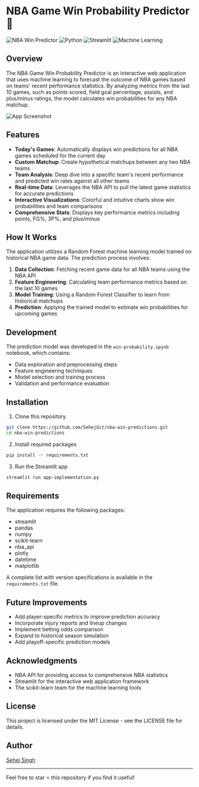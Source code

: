 # NBA Game Win Probability Predictor 🏀

![NBA Win Predictor](https://img.shields.io/badge/NBA-Win%20Predictor-blue)
![Python](https://img.shields.io/badge/Python-3.8%2B-brightgreen)
![Streamlit](https://img.shields.io/badge/Streamlit-1.31.0%2B-red)
![Machine Learning](https://img.shields.io/badge/ML-Random%20Forest-yellow)

## Overview

The NBA Game Win Probability Predictor is an interactive web application that uses machine learning to forecast the outcome of NBA games based on teams' recent performance statistics. By analyzing metrics from the last 10 games, such as points scored, field goal percentage, assists, and plus/minus ratings, the model calculates win probabilities for any NBA matchup.

![App Screenshot](https://raw.githubusercontent.com/username/nba-win-predictor/main/screenshot.png)

## Features

- **Today's Games**: Automatically displays win predictions for all NBA games scheduled for the current day
- **Custom Matchup**: Create hypothetical matchups between any two NBA teams
- **Team Analysis**: Deep dive into a specific team's recent performance and predicted win rates against all other teams
- **Real-time Data**: Leverages the NBA API to pull the latest game statistics for accurate predictions
- **Interactive Visualizations**: Colorful and intuitive charts show win probabilities and team comparisons
- **Comprehensive Stats**: Displays key performance metrics including points, FG%, 3P%, and plus/minus

## How It Works

The application utilizes a Random Forest machine learning model trained on historical NBA game data. The prediction process involves:

1. **Data Collection**: Fetching recent game data for all NBA teams using the NBA API
2. **Feature Engineering**: Calculating team performance metrics based on the last 10 games
3. **Model Training**: Using a Random Forest Classifier to learn from historical matchups
4. **Prediction**: Applying the trained model to estimate win probabilities for upcoming games

## Development

The prediction model was developed in the `win-probability.ipynb` notebook, which contains:
- Data exploration and preprocessing steps
- Feature engineering techniques
- Model selection and training process
- Validation and performance evaluation

## Installation

1. Clone this repository
```bash
git clone https://github.com/SehejGit/nba-win-predictions.git
cd nba-win-predictions
```

2. Install required packages
```bash
pip install -r requirements.txt
```

3. Run the Streamlit app
```bash
streamlit run app-implementation.py
```

## Requirements

The application requires the following packages:
- streamlit
- pandas
- numpy
- scikit-learn
- nba_api
- plotly
- datetime
- matplotlib

A complete list with version specifications is available in the `requirements.txt` file.

## Future Improvements

- Add player-specific metrics to improve prediction accuracy
- Incorporate injury reports and lineup changes
- Implement betting odds comparison
- Expand to historical season simulation
- Add playoff-specific prediction models

## Acknowledgments

- NBA API for providing access to comprehensive NBA statistics
- Streamlit for the interactive web application framework
- The scikit-learn team for the machine learning tools

## License

This project is licensed under the MIT License - see the LICENSE file for details.

## Author

[Sehej Singh](https://github.com/SehejGit)

---

Feel free to star ⭐ this repository if you find it useful!

